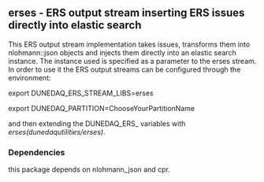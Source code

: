## erses - ERS output stream inserting ERS issues directly into elastic search
This ERS output stream implementation takes issues, transforms them into nlohmann::json objects and injects them directly into an elastic search instance. The instance used is specified as a parameter to the erses stream.
In order to use it the ERS output streams can be configured through the environment:

export  DUNEDAQ_ERS_STREAM_LIBS=erses

export DUNEDAQ_PARTITION=ChooseYourPartitionName

and then extending the DUNEDAQ_ERS_<STREAM> variables with *erses(dunedaqutilities/erses)*.

### Dependencies
this package depends on nlohmann_json and cpr. 
